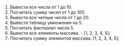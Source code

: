 1. Вывести все числа от 1 до 10.
2. Посчитать сумму чисел от 1 до 100.
3. Вывести все четные числа от 1 до 20.
4. Вывести таблицу умножения на 5.
5. Посчитать факториал числа 5.
6. Вывести все элементы массива. - [1, 2, 3, 4, 5];
7. Посчитать сумму элементов массива. [1, 2, 3, 4, 5];
